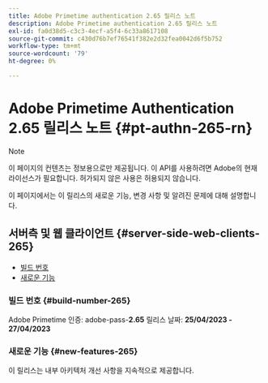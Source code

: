 ```yaml
---
title: Adobe Primetime authentication 2.65 릴리스 노트
description: Adobe Primetime authentication 2.65 릴리스 노트
exl-id: fa0d38d5-c3c3-4ecf-a5f4-6c33a8617108
source-git-commit: c430d76b7ef76541f382e2d32fea0042d6f5b752
workflow-type: tm+mt
source-wordcount: '79'
ht-degree: 0%

---
```


# Adobe Primetime Authentication 2.65 릴리스 노트 {#pt-authn-265-rn}

>[!NOTE]
>
>이 페이지의 컨텐츠는 정보용으로만 제공됩니다. 이 API를 사용하려면 Adobe의 현재 라이선스가 필요합니다. 허가되지 않은 사용은 허용되지 않습니다.

이 페이지에서는 이 릴리스의 새로운 기능, 변경 사항 및 알려진 문제에 대해 설명합니다.

## 서버측 및 웹 클라이언트 {#server-side-web-clients-265}

* [빌드 번호](#build-number-265)
* [새로운 기능](#new-features-265)

### 빌드 번호 {#build-number-265}

Adobe Primetime 인증: adobe-pass-**2.65**
릴리스 날짜: **25/04/2023 - 27/04/2023**

### 새로운 기능 {#new-features-265}

이 릴리스는 내부 아키텍처 개선 사항을 지속적으로 제공합니다.

